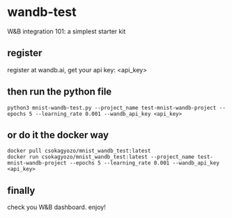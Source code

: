# wandb-test
W&amp;B integration 101: a simplest starter kit  

## register 
register at wandb.ai, get your api key: <api_key>

## then run the python file
``python3 mnist-wandb-test.py --project_name test-mnist-wandb-project --epochs 5 --learning_rate 0.001 --wandb_api_key <api_key>`` 

## or do it the docker way
``docker pull csokagyozo/mnist_wandb_test:latest``  
``docker run csokagyozo/mnist_wandb_test:latest --project_name test-mnist-wandb-project --epochs 5 --learning_rate 0.001 --wandb_api_key <api_key>``  

## finally
check you W&amp;B dashboard. enjoy!
